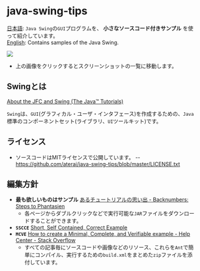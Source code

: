 java-swing-tips
===============
[日本語](http://ateraimemo.com/Swing.html): `Java Swing`の`GUI`プログラムを、 **小さなソースコード付きサンプル** を使って紹介しています。  
[English](http://java-swing-tips.blogspot.com/): Contains samples of the Java Swing.

<a href="https://picasaweb.google.com/at.terai/JavaSwingTips02"><img src="http://lh3.ggpht.com/_9Z4BYR88imo/TQslJy3MxYI/AAAAAAAAAts/xrxOCvbp-0A/s800/screenshots.png" /></a>
- 上の画像をクリックするとスクリーンショットの一覧に移動します。

Swingとは
---------------
[About the JFC and Swing (The Java™ Tutorials)][0]

`Swing`は、`GUI`(グラフィカル・ユーザ・インタフェース)を作成するための、`Java`標準のコンポーネントセット(ライブラリ、`UI`ツールキット)です。

ライセンス
---------------
- ソースコードはMITライセンスで公開しています。
-- https://github.com/aterai/java-swing-tips/blob/master/LICENSE.txt

編集方針
---------------
- **最も欲しいものはサンプル** [あるチュートリアルの思い出 - Backnumbers: Steps to Phantasien][1]
    - 各ページからダブルクリックなどで実行可能な`JAR`ファイルをダウンロードすることができます。
- **`SSCCE`** [Short, Self Contained, Correct Example][2]
- **`MCVE`** [How to create a Minimal, Complete, and Verifiable example - Help Center - Stack Overflow][3]
    - すべての記事毎にソースコードや画像などのリソース、これらを`Ant`で簡単にコンパイル、実行するための`build.xml`をまとめた`zip`ファイルを添付しています。

[0]: http://docs.oracle.com/javase/tutorial/uiswing/start/about.html
[1]: http://steps.dodgson.org/bn/2007/07/06/
[2]: http://sscce.org/
[3]: http://stackoverflow.com/help/mcve
